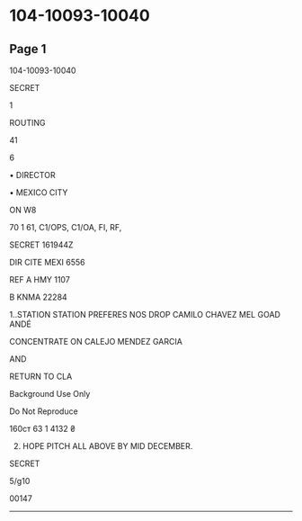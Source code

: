 # 104-10093-10040

## Page 1

104-10093-10040

SECRET

1

ROUTING

41

6

• DIRECTOR

• MEXICO CITY

ON W8

70 1 61, C1/OPS, C1/OA, FI, RF,

SECRET 161944Z

DIR CITE MEXI 6556

REF A HMY 1107

B KNMA 22284

1..STATION STATION PREFERES NOS DROP CAMILO CHAVEZ MEL GOAD ANDÉ

CONCENTRATE ON CALEJO MENDEZ GARCIA

AND

RETURN TO CLA

Background Use Only

Do Not Reproduce

160cт 63 1 4132 ₴

2. HOPE PITCH ALL ABOVE BY MID DECEMBER.

SECRET

5/g10

00147

---

